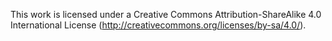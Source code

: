 This work is licensed under a Creative Commons
Attribution-ShareAlike 4.0 International License
(<http://creativecommons.org/licenses/by-sa/4.0/>).

